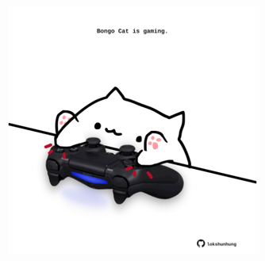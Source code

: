 <!-- built at 29/09/2022, 03:51:11 UTC -->
<p align="center">
  <img width="500" height="500" src="./ReadmeImage.svg">
</p>
